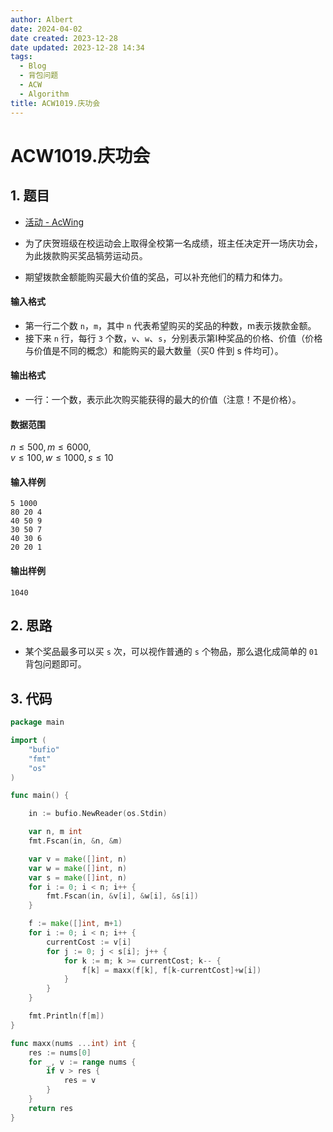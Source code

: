 ```yaml
---
author: Albert
date: 2024-04-02
date created: 2023-12-28
date updated: 2023-12-28 14:34
tags:
  - Blog
  - 背包问题
  - ACW
  - Algorithm
title: ACW1019.庆功会
---
```


# ACW1019.庆功会

## 1. 题目

- [活动 - AcWing](https://www.acwing.com/problem/content/1021/)

- 为了庆贺班级在校运动会上取得全校第一名成绩，班主任决定开一场庆功会，为此拨款购买奖品犒劳运动员。
- 期望拨款金额能购买最大价值的奖品，可以补充他们的精力和体力。

#### 输入格式

- 第一行二个数 `n`，`m`，其中 `n` 代表希望购买的奖品的种数，m表示拨款金额。
- 接下来 `n` 行，每行 `3` 个数，`v`、`w`、`s`，分别表示第I种奖品的价格、价值（价格与价值是不同的概念）和能购买的最大数量（买0 件到 s 件均可）。

#### 输出格式

- 一行：一个数，表示此次购买能获得的最大的价值（注意！不是价格）。

#### 数据范围

$n \le 500, m \le 6000$,  
$v \le 100, w \le 1000, s \le 10$

#### 输入样例

```
5 1000
80 20 4
40 50 9
30 50 7
40 30 6
20 20 1
```

#### 输出样例

```
1040
```

## 2. 思路

- 某个奖品最多可以买 `s` 次，可以视作普通的 `s` 个物品，那么退化成简单的 `01` 背包问题即可。

## 3. 代码

```go
package main

import (
	"bufio"
	"fmt"
	"os"
)

func main() {

	in := bufio.NewReader(os.Stdin)

	var n, m int
	fmt.Fscan(in, &n, &m)

	var v = make([]int, n)
	var w = make([]int, n)
	var s = make([]int, n)
	for i := 0; i < n; i++ {
		fmt.Fscan(in, &v[i], &w[i], &s[i])
	}

	f := make([]int, m+1)
	for i := 0; i < n; i++ {
		currentCost := v[i]
		for j := 0; j < s[i]; j++ {
			for k := m; k >= currentCost; k-- {
				f[k] = maxx(f[k], f[k-currentCost]+w[i])
			}
		}
	}

	fmt.Println(f[m])
}

func maxx(nums ...int) int {
	res := nums[0]
	for _, v := range nums {
		if v > res {
			res = v
		}
	}
	return res
}
```
